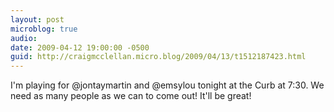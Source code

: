 ```yaml
---
layout: post
microblog: true
audio: 
date: 2009-04-12 19:00:00 -0500
guid: http://craigmcclellan.micro.blog/2009/04/13/t1512187423.html
---
```

I'm playing for @jontaymartin and @emsylou tonight at the Curb at 7:30.  We need as many people as we can to come out!  It'll be great!
